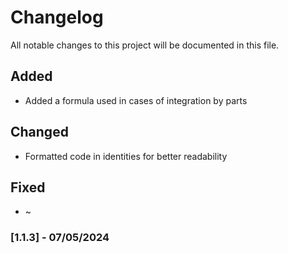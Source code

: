 # Changelog

All notable changes to this project will be documented in this file.

## Added

- Added a formula used in cases of integration by parts

## Changed

- Formatted code in identities for better readability

## Fixed

- ~

### [1.1.3] - 07/05/2024
